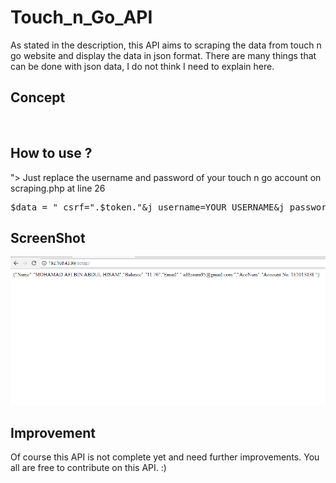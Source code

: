 # Touch_n_Go_API

As stated in the description, this API aims to scraping the data from touch n go website and display the data in json format. 
There are many things that can be done with json data, I do not think I need to explain here. 

## Concept 

<img scr="https://github.com/AfiHisam/Touch_n_Go_API/blob/master/TNG.png">

## How to use ?
">
Just replace the username and password of your touch n go account on scraping.php at line 26

<pre>
$data = "_csrf=".$token."&j_username=YOUR_USERNAME&j_password=YOUR_PASSWORD&proceed=Login";
</pre>

## ScreenShot

<img src="https://github.com/AfiHisam/Touch_n_Go_API/blob/master/ss1.PNG">


## Improvement 

Of course this API is not complete yet and need further improvements. You all are free to contribute on this API. :)
